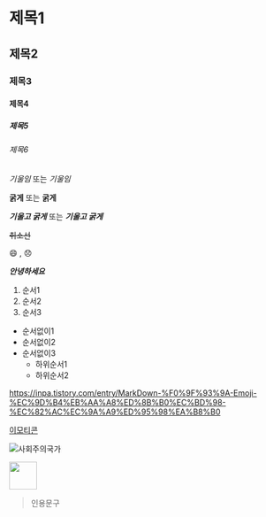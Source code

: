 # 제목1
## 제목2
### 제목3
#### 제목4
##### 제목5
###### 제목6

*기울임* 또는 _기울임_

**굵게** 또는 __굵게__

***기울고 굵게*** 또는 ___기울고 굵게___

~~취소선~~

:smile: , :disappointed:

***안녕하세요***

1. 순서1
2. 순서2
3. 순서3

+ 순서없이1
+ 순서없이2
+ 순서없이3
    + 하위순서1
    + 하위순서2

<https://inpa.tistory.com/entry/MarkDown-%F0%9F%93%9A-Emoji-%EC%9D%B4%EB%AA%A8%ED%8B%B0%EC%BD%98-%EC%82%AC%EC%9A%A9%ED%95%98%EA%B8%B0>

[이모티콘](https://inpa.tistory.com/entry/MarkDown-%F0%9F%93%9A-Emoji-%EC%9D%B4%EB%AA%A8%ED%8B%B0%EC%BD%98-%EC%82%AC%EC%9A%A9%ED%95%98%EA%B8%B0)

![사회주의국가](https://flexible.img.hani.co.kr/flexible/normal/818/491/imgdb/child/2025/0903/53_17568888032801_20250903503781.webp)

<img src="https://flexible.img.hani.co.kr/flexible/normal/818/491/imgdb/child/2025/0903/53_17568888032801_20250903503781.webp" width="50" height="50">

> 인용문구
